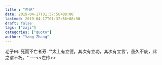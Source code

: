 ```yaml
---
title : "杂记"
date: 2019-04-17T01:37:56+08:00
lastmod: 2019-04-17T01:37:56+08:00
draft: false
tags: ["zaji"]
categories: ["quoto"]
author: "Yang Zhang"
---
```

老子曰: 死而不亡者寿. 
"'太上有立德，其次有立功，其次有立言'，虽久不废，此之谓不朽。"  ---<<左传>>